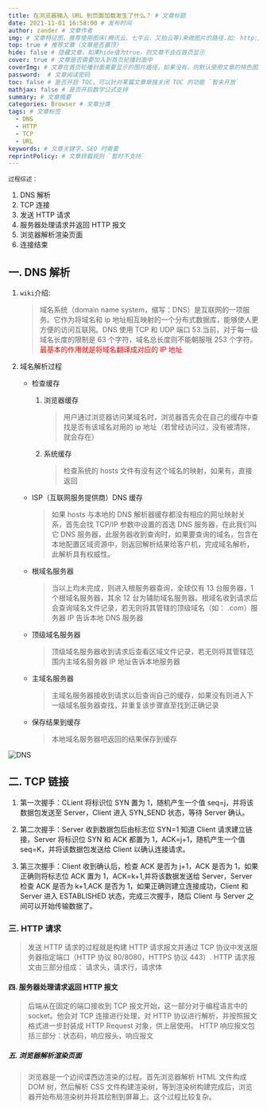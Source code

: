 ```yaml
---
title: 在浏览器输入 URL 到页面加载发生了什么？ # 文章标题
date: 2021-11-01 16:58:00 # 发布时间
author: zander # 文章作者
img: # 文章特征图，推荐使用图床(腾讯云、七牛云、又拍云等)来做图片的路径.如: http://xxx.com/xxx.jpg
top: true # 推荐文章（文章是否置顶）
hide: false # 隐藏文章，如果hide值为true，则文章不会在首页显示
cover: true # 文章是否需要加入到首页轮播封面中
coverImg: # 文章在首页轮播封面需要显示的图片路径，如果没有，则默认使用文章的特色图片
password:  # 文章阅读密码
toc: false # 是否开启 TOC，可以针对某篇文章单独关闭 TOC 的功能 `暂未开放`
mathjax: false # 是否开启数学公式支持 
summary: # 文章摘要
categories: Browser # 文章分类
tags: # 文章标签
  - DNS
  - HTTP
  - TCP
  - URL
keywords: # 文章关键字，SEO 时需要
reprintPolicy: # 文章转载规则 `暂时不支持`
---
```


`过程综述：`

1. DNS 解析
2. TCP 连接
3. 发送 HTTP 请求
4. 服务器处理请求并返回 HTTP 报文
5. 浏览器解析渲染页面
6. 连接结束

## 一. DNS 解析

1. `wiki`介绍:
   > 域名系统（domain name system，缩写：DNS）是互联网的一项服务。它作为将域名和 ip 地址相互映射的一个分布式数据库，能够使人更方便的访问互联网。DNS 使用 TCP 和 UDP 端口 53.当前，对于每一级域名长度的限制是 63 个字符，域名总长度则不能朝服哦 253 个字符。<font color=red>最基本的作用就是将域名翻译成对应的 IP 地址</font>
2. 域名解析过程

   - 检查缓存
     1. 浏览器缓存
        > 用户通过浏览器访问某域名时，浏览器首先会在自己的缓存中查找是否有该域名对用的 ip 地址（若曾经访问过，没有被清除，就会存在）
     2. 系统缓存
        > 检查系统的 hosts 文件有没有这个域名的映射，如果有，直接返回
   - ISP（互联网服务提供商）DNS 缓存
     > 如果 hosts 与本地的 DNS 解析器缓存都没有相应的网址映射关系，首先会找 TCP/IP 参数中设置的首选 DNS 服务器，在此我们叫它 DNS 服务器，此服务器收到查询时，如果要查询的域名，包含在本地配置区域资源中，则返回解析结果给客户机，完成域名解析，此解析具有权威性。
   - 根域名服务器
     > 当以上均未完成，则进入根服务器查询，全球仅有 13 台服务器，1 个根域名服务器，其余 12 台为辅助域名服务器。根域名收到请求后会查询域名文件记录，若无则将其管辖的顶级域名（如： .com）服务器 IP 告诉本地 DNS 服务器
   - 顶级域名服务器
     > 顶级域名服务器收到请求后查看区域文件记录，若无则将其管辖范围内主域名服务器 IP 地址告诉本地服务器
   - 主域名服务器
     > 主域名服务器接收到请求以后查询自己的缓存，如果没有则进入下一级域名服务器查找，并重复该步骤直至找到正确记录
   - 保存结果到缓存

     > 本地域名服务器吧返回的结果保存到缓存

![DNS](/chintdev.github.io/images/dns.jpg)

## 二. TCP 链接

1. 第一次握手：CLient 将标识位 SYN 置为 1，随机产生一个值 seq=j，并将该数据包发送至 Server，Client 进入 SYN_SEND 状态，等待 Server 确认。

2. 第二次握手：Server 收到数据包后由标志位 SYN=1 知道 Client 请求建立链接，Server 将标识位 SYN 和 ACK 都置为 1，ACK=j+1，随机产生一个值 seq=K，并将该数据包发送给 Client 以确认连接请求。

3. 第三次握手：Client 收到确认后，检查 ACK 是否为 j+1，ACK 是否为 1，如果正确则将标志位 ACK 置为 1，ACK=k+1,并将该数据发送给 Server，Server 检查 ACK 是否为 k+1,ACK 是否为 1，如果正确则建立连接成功，Client 和 Server 进入 ESTABLISHED 状态，完成三次握手，随后 Client 与 Server 之间可以开始传输数据了。

### 三. HTTP 请求

> 发送 HTTP 请求的过程就是构建 HTTP 请求报文并通过 TCP 协议中发送服务器指定端口（HTTP 协议 80/8080，HTTPS 协议 443）.
> HTTP 请求报文由三部分组成： 请求头，请求行，请求体

#### 四. 服务器处理请求返回 HTTP 报文

> 后端从在固定的端口接收到 TCP 报文开始，这一部分对于编程语言中的 socket。他会对 TCP 连接进行处理，对 HTTP 协议进行解析，并按照报文格式进一步封装成 HTTP Request 对象，供上层使用。
> HTTP 响应报文包括三部分：状态码，响应报头，响应报文

##### 五. 浏览器解析渲染页面

> 浏览器是一个边间谍西边渲染的过程。首先浏览器解析 HTML 文件构成 DOM 树，然后解析 CSS 文件构建渲染树，等到渲染树构建完成后，浏览器开始布局渲染树并将其绘制到屏幕上。这个过程比较复杂。

###
